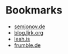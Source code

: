 # Bookmarks

* [semjonov.de](https://semjonov.de/)
* [blog.ljrk.org](https://www.blog.ljrk.org/)
* [leah.is](https://leah.is/)
* [frumble.de](https://frumble.de/blog/)

